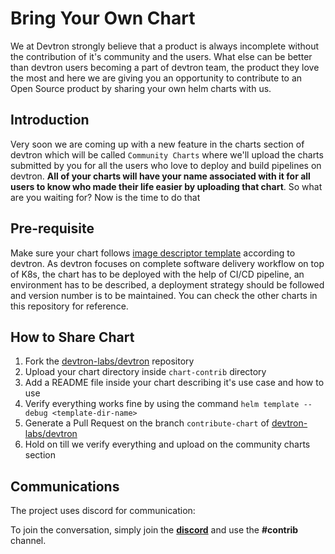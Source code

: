 # Bring Your Own Chart

We at Devtron strongly believe that a product is always incomplete without the contribution of it's community and the users. What else can be better than devtron users becoming a part of devtron team, the product they love the most and here we are giving you an opportunity to contribute to an Open Source product by sharing your own helm charts with us.

## Introduction

Very soon we are coming up with a new feature in the charts section of devtron which will be called `Community Charts` where we'll upload the charts submitted by you for all the users who love to deploy and build pipelines on devtron. **All of your charts will have your name associated with it for all users to know who made their life easier by uploading that chart**. So what are you waiting for? Now is the time to do that

## Pre-requisite

Make sure your chart follows [image descriptor template](https://github.com/devtron-labs/devtron/blob/main/contrib-chart/.image_descriptor_template.json) according to devtron. As devtron focuses on complete software delivery workflow on top of K8s, the chart has to be deployed with the help of CI/CD pipeline, an environment has to be described, a deployment strategy should be followed and version number is to be maintained. You can check the other charts in this repository for reference.

## How to Share Chart

1. Fork the [devtron-labs/devtron](https://github.com/devtron-labs/devtron) repository
2. Upload your chart directory inside `chart-contrib` directory
4. Add a README file inside your chart describing it's use case and how to use
5. Verify everything works fine by using the command `helm template --debug <template-dir-name>`
6. Generate a Pull Request on the branch `contribute-chart` of [devtron-labs/devtron](https://github.com/devtron-labs/devtron)
7. Hold on till we verify everything and upload on the community charts section

## Communications

The project uses discord for communication:

To join the conversation, simply join the **[discord](https://discord.gg/jsRG5qx2gp)**  and use the __#contrib__ channel.